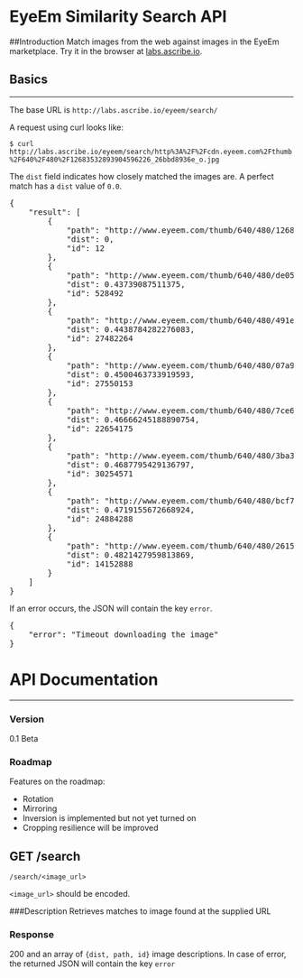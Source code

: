 # EyeEm Similarity Search API

##Introduction
Match images from the web against images in the EyeEm marketplace.  Try it in the browser at [labs.ascribe.io](http://labs.ascribe.io/eyeem/).


## Basics
***
The base URL is `http://labs.ascribe.io/eyeem/search/`

A request using curl looks like:

`$ curl http://labs.ascribe.io/eyeem/search/http%3A%2F%2Fcdn.eyeem.com%2Fthumb%2F640%2F480%2F12683532893904596226_26bbd8936e_o.jpg`

The ```dist``` field indicates how closely matched the images are. A perfect match has a ```dist``` value of ```0.0```.

<pre>
{
    "result": [
        {
            "path": "http://www.eyeem.com/thumb/640/480/12683532893904596226_26bbd8936e_o.jpg",
            "dist": 0,
            "id": 12
        },
        {
            "path": "http://www.eyeem.com/thumb/640/480/de05a37ae69d9a2a8280ae2c243c2645e2046d2c-1337985253",
            "dist": 0.43739087511375,
            "id": 528492
        },
        {
            "path": "http://www.eyeem.com/thumb/640/480/491e4385482726023f0d60e3e2ba8bfc93c6bf9d-1389497502",
            "dist": 0.4438784282276083,
            "id": 27482264
        },
        {
            "path": "http://www.eyeem.com/thumb/640/480/07a9d6a0c422363f2570c3b973c23a7c6fb131cf-1389573626",
            "dist": 0.4500463733919593,
            "id": 27550153
        },
        {
            "path": "http://www.eyeem.com/thumb/640/480/7ce63ce7a4e355bf98d431d23e9d515b9c0d3f3d-1382519368",
            "dist": 0.46666245188890754,
            "id": 22654175
        },
        {
            "path": "http://www.eyeem.com/thumb/640/480/3ba34f3934d84f8fdcaa306044b33a5c4583c1d2-1392830857",
            "dist": 0.4687795429136797,
            "id": 30254571
        },
        {
            "path": "http://www.eyeem.com/thumb/640/480/bcf73e104a60e046341a45a75d25bc0ae5b2c338-1385909727",
            "dist": 0.4719155672668924,
            "id": 24884288
        },
        {
            "path": "http://www.eyeem.com/thumb/640/480/26151dd2148bebc36c9d64113fb4cc1bb10e7431-1370539530",
            "dist": 0.4821427959813869,
            "id": 14152888
        }
    ]
}
</pre>

If an error occurs, the JSON will contain the key ``error``.
<pre>
{
    "error": "Timeout downloading the image"
}
</pre>


# API Documentation
***
### Version
0.1 Beta

### Roadmap
Features on the roadmap:

 * Rotation
 * Mirroring
 * Inversion is implemented but not yet turned on
 * Cropping resilience will be improved


## GET /search
`/search/<image_url>`

`<image_url>` should be encoded.

###Description
Retrieves matches to image found at the supplied URL

### Response
200 and an array of ```{dist, path, id}``` image descriptions. In case of error, the returned JSON will contain the key ``error``



